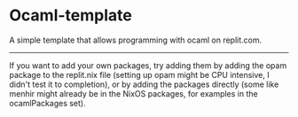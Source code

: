 # Ocaml-template

A simple template that allows programming with ocaml on replit.com.

---

If you want to add your own packages, try adding them by adding the opam package to the replit.nix file (setting up opam might be CPU intensive, I didn't test it to completion), or by adding the packages directly (some like menhir might already be in the NixOS packages, for examples in the ocamlPackages set).
